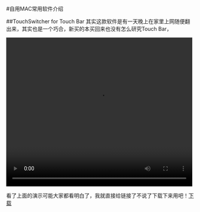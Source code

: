 #自用MAC常用软件介绍

##TouchSwitcher for Touch Bar
其实这款软件是有一天晚上在家里上网随便翻出来，其实也是一个巧合，新买的本买回来也没有怎么研究Touch Bar，

<video src="https://hazeover.com/touchswitcher/TouchSwitcher.mp4" width="500" height="400" controls="controls" loop="loop"></video>

看了上面的演示可能大家都看明白了，我就直接给链接了不说了下载下来用吧！[下载](https://hazeover.com/touchswitcher.html)
